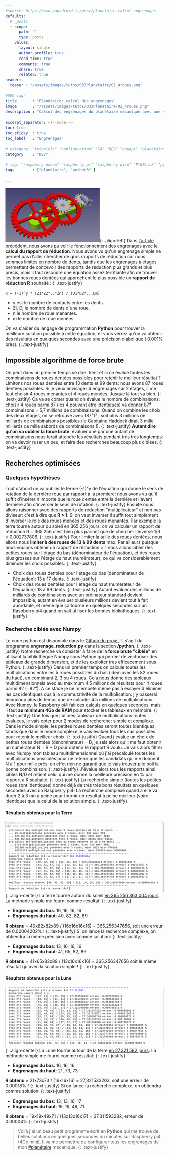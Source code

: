 ```yaml
---
#source: https://www.papsdroid.fr/post/planetaire-calcul-engrenages
defaults:
  # _posts
  - scope:
      path: ""
      type: posts
    values:
      layout: single
      author_profile: true
      read_time: true
      comments: true
      share: true
      related: true
header: 
  teaser : "/assets/images/tutos/033Planetaire/02_4roues.png"

#SEO tags
title       : "Planétaire: calcul des engrenages"
image       : "/assets/images/tutos/033Planetaire/02_4roues.png"
description : "Calcul des engrenages du planétaire mécanique avec une simulation en Python."

excerpt_separator: <!--more-->
toc: true
toc_sticky  : true
toc_label   : "Engrenages"

# category: "tutoriels" "configuration" "IA" "DEV" "aquapi" "planétaire" 
category    : "DEV" 

# tag: "raspberry pzero" "raspberry pi" "raspberry pico" "PYBStick" "python3" "micro-pyhton" "électronique"
tags        : ["planétaire", "python3" ]

---
```

![Planétaire](/assets/images/tutos/033Planetaire/02_4roues.png){: .align-left}
Dans [l'article précédent](https://www.papsdroid.fr/post/planetaire-engrenages), nous avons pu voir le fonctionnement des engrenages avec le **calcul du rapport de réduction**. Nous avons vu qu'un engrenage simple ne permet pas d'aller chercher de gros rapports de réduction car nous sommes limités en nombre de dents, tandis que les engrenages à étages permettent de concevoir des rapports de réduction plus grands et plus précis, mais il faut résoudre une équation assez terrifiante afin de trouver les bonnes roues dentées qui approchent le plus possible un **rapport de réduction R**  souhaité :
{: .text-justify}
```
R = (-1)^y * (Z1*Z2*..*Zn) / (D1*D2*...Dm) 
```
* y est le nombre de contacts entre les dents.
* Zi, Dj le nombre de dents d'une roue.
* n le nombre de roue menantes.
* m le nombre de roue menées.

On va s'aider du langage de programmation **Python** pour trouver la meilleure solution possible à cette équation, et vous verrez qu'on va obtenir des résultats en quelques secondes  avec une précision diabolique ( 0.001% près). 
{: .text-justify}

## Impossible algorithme de force brute
On peut dans un premier temps se dire: tient et si on évalue toutes les combinaisons de roues dentées possibles pour retenir le meilleur résultat ? Limitons nos roues dentées entre 13 dents et 99 dents: nous avons 87 roues dentées possibles. Si je veux envisager 4 engrenages sur 2 étages, il me faut choisir 4 roues menantes et 4 roues menées. Jusque là tout va bien.
{: .text-justify}
Ça va se corser quand on évalue le nombre de combinaisons: choisir 4 roues parmi 87 (les 4 pouvant être identiques) va donner 87⁴ combinaisons = 5,7 millions de combinaisons. Quand on combine les choix des deux étages, on se retrouve avec (87⁴)² , soit plus 3 millions de milliards de combinaisons possibles (le Capitaine Haddock dirait 3 mille milliards de mille sabords de combinaisons !).
{: .text-justify}
**Autant dire qu'on va oublier la force brute**: évaluer une par une autant de combinaisons nous ferait attendre les résultats pendant très très longtemps: on va devoir ruser un peu, et faire des recherches beaucoup plus ciblées.
{: .text-justify}

## Recherches optimisées
### Quelques hypothèses
Tout d'abord on va oublier le terme (-1)^y de l'équation qui donne le sens de rotation de la dernière roue par rapport à la première: nous avons vu qu'il suffit d'insérer n'importe quelle roue dentée entre la dernière et l'avant dernière afin d'inverser le sens de rotation.
{: .text-justify}
Ensuite nous allons raisonner avec des rapports de réduction "multiplicateur" et non pas diviseur: c'est à dire que **R > 1**. Si on veut inverser il suffit tout simplement d'inverser le rôle des roues menées et des roues menantes. Par exemple la terre tourne autour du soleil en 365.256 jours: on va calculer un rapport de réduction R = 365.256 c'est bien plus parlant que de chercher l'inverse 1/R = 0,002737806.
{: .text-justify}
Pour limiter la taille des roues dentées, nous allons nous **limiter à des roues de 13 à 99 dents** max. Par ailleurs puisque nous voulons obtenir un rapport de réduction > 1 nous allons cibler des petites roues sur l'étage du bas (dénominateur de l'équation), et des roues plus grosses sur l'étage du haut (numérateur), ce qui va considérablement diminuer les choix possibles.
{: .text-justify}
* Choix des roues dentées pour l'étage du bas (dénominateur de l'équation): 13 à 17 dents.
{: .text-justify}
* Choix des roues dentées pour l'étage du haut (numérateur de l'équation): 18 à 99 dents.
{: .text-justify}
Autant évaluer des millions de milliards de combinaisons avec un ordinateur standard devient impossible, autant en évaluer plusieurs millions devient tout à fait abordable, et même que ça tourne en quelques secondes sur un Raspberry pi4 quand on sait utiliser les bonnes bibliothèques.
{: .text-justify}

### Recherche ciblée avec Numpy
Le code python est disponible dans le [Github du projet](https://github.com/papsdroidfr/planetaire). Il s'agit du programme **engrenage_reduction.py** dans la section **/python**.
{: .text-justify}
Notre recherche va consister à faire de la **force brute "ciblée"** en utilisant la bibliothèque Numpy sous Python qui permet de vectoriser des tableaux de grande dimension, et de les exploiter très efficacement sous Python.
{: .text-justify}
Dans un premier temps on calcule toutes les multiplications entre les 5 roues possibles du bas (idem avec les 82 roues du haut), en combinant 2, 3 ou 4 roues. Cela nous donne des tableaux multidimensionnels avec au maximum 4.5 millions de résultats pour 4 roues parmi 82 (=82⁴). A ce stade je ne m'embête même pas à essayer d'éliminer les cas identiques dus à la commutativité de la multiplication: j'y passerai beaucoup plus de temps que de calculer 4.5 millions de multiplications. Avec Numpy, le Raspberry pi4 fait ces calculs en quelques secondes, mais il faut **au minimum 4Go de RAM** pour stocker les tableaux en mémoire.
{: .text-justify}
Une fois que j'ai mes tableaux de multiplications toutes évaluées, je vais opter pour 2 modes de recherche: simple et complexe. Dans le mode simple, les petites roues dentées seront toutes identiques, tandis que dans le mode complexe je vais évaluer tous les cas possibles pour retenir le meilleur choix.
{: .text-justify}
Quand j'évalue un choix de petites roues dentées (dénominateur) = D, je sais alors qu'il me faut obtenir un numérateur N = R * D pour obtenir le rapport R voulu. Je vais alors filtrer avec Numpy mon tableau multidimensionnel où j'ai précalculé toutes les multiplications possibles pour ne retenir que les candidats qui me donnent N à 1 pour mille près: en effet rien ne garanti que je vais trouver pile poil la bonne combinaison.
{: .text-justify}
J'évalue alors tous les rapports ainsi ciblés N/D et retient celui qui me donne la meilleure précision en % par rapport à R souhaité. 
{: .text-justify}
La recherche simple (toutes les petites roues sont identiques) donne déjà de très très bons résultats en quelques secondes avec un Raspberry pi4! La recherche complexe quand à elle va durer 2 à 3 mn à peine pour fournir un résultat à peine meilleur (voire identique) que le celui de la solution simple.
{: .text-justify}

#### Résultats obtenus pour la Terre
![Planétaire](/assets/images/tutos/033Planetaire/03RTerreSimple.png){: .align-center}
La terre tourne autour du soleil [en 365,256 363 004 jours](https://fr.m.wikipedia.org/wiki/Orbite_de_la_Terre). La méthode simple me fourni comme résultat:
{: .text-justify}
* **Engrenages du bas**: 16, 16, 16, 16
* **Engrenages du haut**: 40, 82, 82, 89

**R obtenu** = 40x82x82x89 / (16x16x16x16) = 365.256347656, soit une erreur de 0.00004202% !
{: .text-justify}
Si on lance la recherche complexe, on obtiendra la même précision avec comme solution:
{: .text-justify}
* **Engrenages du bas**: 13, 16, 16, 16
* **Engrenages du haut**: 41, 65, 82, 89

**R obtenu** = 41x65x82x89 / (13x16x16x16) = 365.256347656 soit le même résultat qu'avec la solution simple !
{: .text-justify}

#### Résultats obtenus pour la Lune
![Planétaire](/assets/images/tutos/033Planetaire/03RLuneSimple.png){: .align-center}
La Lune tourne autour de la terre [en 27,321 582 jours](https://fr.m.wikipedia.org/wiki/Lune). La méthode simple me fourni comme résultat:
{: .text-justify}
* **Engrenages du bas**: 16, 16, 16
* **Engrenages du haut**: 21, 73, 73

**R obtenu** = 21x73x73 / (16x16x16) = 27,321533203, soit une erreur de 0.00018% !
{: .text-justify}
Si on lance la recherche complexe, on obtiendra comme solution:
{: .text-justify}
* **Engrenages du bas**: 13, 13, 16, 17
* **Engrenages du haut**: 19, 19, 49, 71

**R obtenu** = 19x19x49x71 / (13x13x16x17) = 27.311593282, erreur de 0.00004% 
{: .text-justify}

>Voilà j'ai un beau petit programme écrit en **Python** qui me trouve de belles solutions en quelques secondes ou minutes sur Raspberry pi4 (4Go mini). Il va me permettre de configurer tous les engrenages de mon [#planétaire](https://papsdroidfr.github.io/tags/#planétaire) mécanique.
{: .text-justify}
